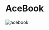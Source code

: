 # AceBook
![acebook](https://user-images.githubusercontent.com/90330425/225654967-9df4f7a2-728a-424d-84e1-97b9283c9b20.png)
